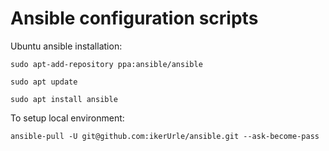 # Ansible configuration scripts

Ubuntu ansible installation:

    sudo apt-add-repository ppa:ansible/ansible

    sudo apt update

    sudo apt install ansible

To setup local environment:

    ansible-pull -U git@github.com:ikerUrle/ansible.git --ask-become-pass
